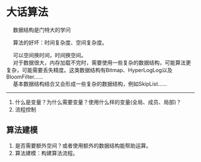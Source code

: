 

# 大话算法
<!-- 
一个快速排序这么多细节？ 
https://mp.weixin.qq.com/s/-jhXzU3RzMWMWtmkFxknEQ

西法的刷题秘籍 2.0
https://mp.weixin.qq.com/s/oL8x6cxL4WGicnhi1hZkVQ
我推荐大家直接使用在线版 + latex Chrome 插件在线观看，不仅阅读体验好，而且可以享受自动更新的服务。在线地址：https://leetcode-solution-leetcode-pp.gitbook.io/leetcode-solution/

latex 插件我用的是 tex-all-the-things。地址：https://chrome.google.com/webstore/detail/tex-all-the-things/cbimabofgmfdkicghcadidpemeenbffn

-->
&emsp; 数据结构是门特大的学问  

&emsp; 算法的好坏：时间复杂度、空间复杂度。  

&emsp; 可以空间换时间，时间换空间。  
&emsp; 对于数据很大，内存加载不完时，需要使用一些复杂的数据结构，可能算法更复杂，可能需要丢失精度。这类数据结构有Bitmap、HyperLogLog以及BloomFilter......  
&emsp; 基本数据结构结合又会形成一些复杂的数据结构，例如SkipList......  

----

1. 什么是变量？为什么需要变量？使用什么样的变量(全局、成员、局部)？  
2. 流程控制  


## 算法建模  
1. 是否需要额外空间？或者使用额外的数据结构能帮助运算。  
2. 算法建模：构建算法流程。  